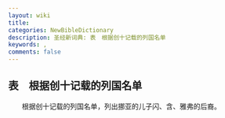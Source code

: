 ```yaml
---
layout: wiki
title: 
categories: NewBibleDictionary
description: 圣经新词典: 表　根据创十记载的列国名单
keywords: , 
comments: false
---
```


## 表　根据创十记载的列国名单

　　根据创十记载的列国名单，列出挪亚的儿子闪、含、雅弗的后裔。












